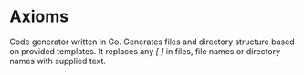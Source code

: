 # Axioms

Code generator written in Go. Generates files and directory structure based on provided templates.
It replaces any *[ <variable> ]* in files, file names or directory names with supplied text.
